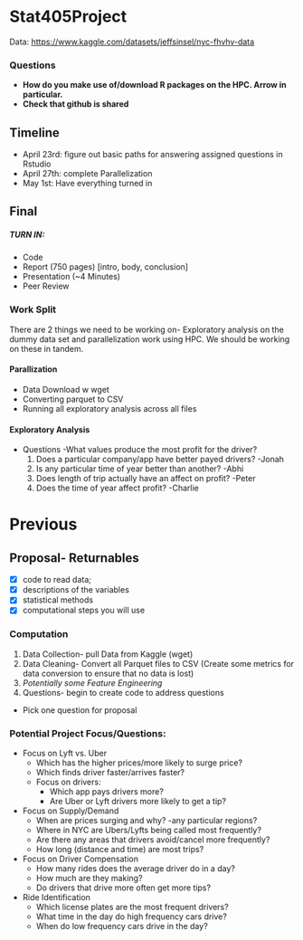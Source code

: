 # Stat405Project

Data:
https://www.kaggle.com/datasets/jeffsinsel/nyc-fhvhv-data

### Questions
- **How do you make use of/download R packages on the HPC. Arrow
 in particular.**
- **Check that github is shared**
 

## Timeline

- April 23rd: figure out basic paths for answering assigned questions in Rstudio
- April 27th: complete Parallelization
- May 1st: Have everything turned in


## Final

##### TURN IN:
- Code
- Report (750 pages) [intro, body, conclusion]
- Presentation (~4 Minutes)
- Peer Review

### Work Split
There are 2 things we need to be working on- Exploratory analysis on the dummy data set and parallelization work using HPC. We should be working on these in tandem.

#### Parallization
- Data Download w wget
- Converting parquet to CSV
- Running all exploratory analysis across all files

#### Exploratory Analysis
- Questions
	-What values produce the most profit for the driver? 
	1. Does a particular company/app have better payed drivers? -Jonah
	2. Is any particular time of year better than another? -Abhi
	3. Does length of trip actually have an affect on profit? -Peter
	4. Does the time of year affect profit? -Charlie



# Previous
## Proposal- Returnables
- [X] code to read data; 
- [X] descriptions of the variables
- [X] statistical methods
- [X] computational steps you will use

### Computation

1. Data Collection- pull Data from Kaggle (wget)
2. Data Cleaning- Convert all Parquet files to CSV (Create some metrics for data conversion to ensure that no data is lost)
3. _Potentially some Feature Engineering_
4. Questions- begin to create code to address questions
* Pick one question for proposal

### Potential Project Focus/Questions:

- Focus on Lyft vs. Uber
    - Which has the higher prices/more likely to surge price?
    - Which finds driver faster/arrives faster?
    - Focus on drivers:
        - Which app pays drivers more?
        - Are Uber or Lyft drivers more likely to get a tip?
- Focus on Supply/Demand
    - When are prices surging and why?
	-any particular regions?
    - Where in NYC are Ubers/Lyfts being called most frequently?
    - Are there any areas that drivers avoid/cancel more frequently?
    - How long (distance and time) are most trips?
- Focus on Driver Compensation
    - How many rides does the average driver do in a day?
    - How much are they making?
    - Do drivers that drive more often get more tips?
- Ride Identification
    - Which license plates are the most frequent drivers?
    - What time in the day do high frequency cars drive?
    - When do low frequency cars drive in the day?
   
